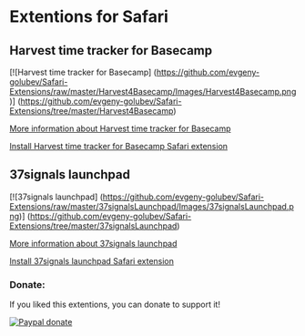 Extentions for Safari
=================

## Harvest time tracker for Basecamp
[![Harvest time tracker for Basecamp]
(https://github.com/evgeny-golubev/Safari-Extensions/raw/master/Harvest4Basecamp/Images/Harvest4Basecamp.png)]
(https://github.com/evgeny-golubev/Safari-Extensions/tree/master/Harvest4Basecamp)

[More information about Harvest time tracker for Basecamp](https://github.com/evgeny-golubev/Safari-Extensions/tree/master/Harvest4Basecamp)

[Install Harvest time tracker for Basecamp Safari extension](https://github.com/evgeny-golubev/Safari-Extensions/raw/master/Harvest4Basecamp/Harvest4Basecamp.safariextz)

## 37signals launchpad
[![37signals launchpad]
(https://github.com/evgeny-golubev/Safari-Extensions/raw/master/37signalsLaunchpad/Images/37signalsLaunchpad.png)]
(https://github.com/evgeny-golubev/Safari-Extensions/tree/master/37signalsLaunchpad)

[More information about 37signals launchpad](https://github.com/evgeny-golubev/Safari-Extensions/tree/master/37signalsLaunchpad)

[Install 37signals launchpad Safari extension](https://github.com/evgeny-golubev/Safari-Extensions/raw/master/37signalsLaunchpad/37signalsLaunchpad.safariextz)

### Donate:
If you liked this extentions, you can donate to support it!

[![Paypal donate](https://www.paypalobjects.com/en_US/i/btn/btn_donate_LG.gif)](https://www.paypal.com/cgi-bin/webscr?cmd=_s-xclick&hosted_button_id=R3TQZNMYEJSL6)
